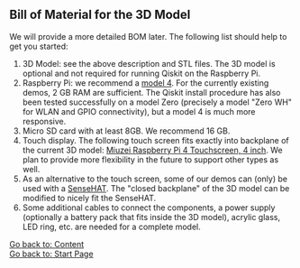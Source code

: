## Bill of Material for the 3D Model
We will provide a more detailed BOM later. The following list should help to get you started:
1. 3D Model: see the above description and STL files. The 3D model is optional and not required for running Qiskit on the Raspberry Pi.
2. Raspberry Pi: we recommend a [model 4](https://www.raspberrypi.org/products/raspberry-pi-4-model-b/). For the currently existing demos, 2 GB RAM are sufficient. The Qiskit install procedure has also been tested successfully on a model Zero (precisely a model "Zero WH" for WLAN and GPIO connectivity), but a model 4 is much more responsive.
3. Micro SD card with at least 8GB. We recommend 16 GB.
4. Touch display. The following touch screen fits exactly into backplane of the current 3D model: [Miuzei Raspberry Pi 4 Touchscreen, 4 inch](http://www.miuzeipro.com/product/miuzei-raspberry-pi-4-touch-screen-with-case-fan-4-inch-ips-full-angle-game-display-800x480-pixel-support-hdmi-input-with-touch-pen-4-pcs-heatsinks-support-raspbian-kali-by-miuzei/). We plan to provide more flexibility in the future to support other types as well.
5. As an alternative to the touch screen, some of our demos can (only) be used with a [SenseHAT](https://www.raspberrypi.org/products/sense-hat/). The "closed backplane" of the 3D model can be modified to nicely fit the SenseHAT.
6. Some additional cables to connect the components, a power supply (optionally a battery pack that fits inside the 3D model), acrylic glass, LED ring, etc. are needed for a complete model.

[Go back to: Content](./README.md) <br/>
[Go back to: Start Page](../README.md) 

